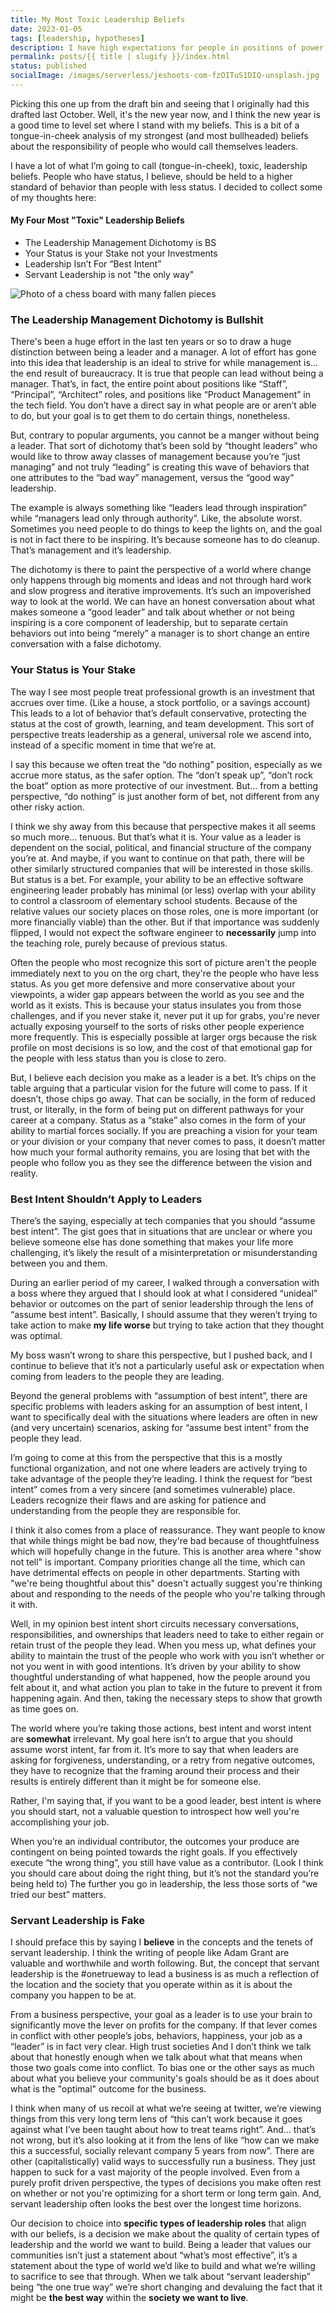 ```yaml
---
title: My Most Toxic Leadership Beliefs
date: 2023-01-05
tags: [leadership, hypotheses]
description: I have high expectations for people in positions of power and people with status. Let's talk about what they are and why.
permalink: posts/{{ title | slugify }}/index.html
status: published
socialImage: /images/serverless/jeshoots-com-fzOITuS1DIQ-unsplash.jpg
---
```


Picking this one up from the draft bin and seeing that I originally had this drafted last October. Well, it's the new year now, and I think the new year is a good time to level set where I stand with my beliefs. This is a bit of a tongue-in-cheek analysis of my strongest (and most bullheaded) beliefs about the responsibility of people who would call themselves leaders.

I have a lot of what I’m going to call (tongue-in-cheek), toxic, leadership beliefs. People who have status, I believe, should be held to a higher standard of behavior than people with less status. I decided to collect some of my thoughts here:

#### My Four Most "Toxic" Leadership Beliefs

- The Leadership Management Dichotomy is BS
- Your Status is your Stake not your Investments
- Leadership Isn’t For “Best Intent”
- Servant Leadership is not "the only way"

![Photo of a chess board with many fallen pieces](/images/serverless/jeshoots-com-fzOITuS1DIQ-unsplash.jpg)

### The Leadership Management Dichotomy is Bullshit

There's been a huge effort in the last ten years or so to draw a huge distinction between being a leader and a manager. A lot of effort has gone into this idea that leadership is an ideal to strive for while management is... the end result of bureaucracy. It is true that people can lead without being a manager. That’s, in fact, the entire point about positions like “Staff”, “Principal”, “Architect” roles, and positions like “Product Management” in the tech field. You don’t have a direct say in what people are or aren’t able to do, but your goal is to get them to do certain things, nonetheless.

But, contrary to popular arguments, you cannot be a manger without being a leader. That sort of dichotomy that’s been sold by “thought leaders” who would like to throw away classes of management because you’re “just managing” and not truly “leading” is creating this wave of behaviors that one attributes to the “bad way” management, versus the “good way” leadership.

The example is always something like “leaders lead through inspiration” while “managers lead only through authority”. Like, the absolute worst. Sometimes you need people to do things to keep the lights on, and the goal is not in fact there to be inspiring. It’s because someone has to do cleanup. That’s management and it’s leadership.

The dichotomy is there to paint the perspective of a world where change only happens through big moments and ideas and not through hard work and slow progress and iterative improvements. It’s such an impoverished way to look at the world. We can have an honest conversation about what makes someone a “good leader” and talk about whether or not being inspiring is a core component of leadership, but to separate certain behaviors out into being “merely” a manager is to short change an entire conversation with a false dichotomy.

### Your Status is Your Stake

The way I see most people treat professional growth is an investment that accrues over time. (Like a house, a stock portfolio, or a savings account) This leads to a lot of behavior that’s default conservative, protecting the status at the cost of growth, learning, and team development. This sort of perspective treats leadership as a general, universal role we ascend into, instead of a specific moment in time that we’re at.

I say this because we often treat the “do nothing” position, especially as we accrue more status, as the safer option. The “don’t speak up”, “don’t rock the boat” option as more protective of our investment. But… from a betting perspective, “do nothing” is just another form of bet, not different from any other risky action.

I think we shy away from this because that perspective makes it all seems so much more… tenuous. But that’s what it is. Your value as a leader is dependent on the social, political, and financial structure of the company you’re at. And maybe, if you want to continue on that path, there will be other similarly structured companies that will be interested in those skills. But status is a bet. For example, your ability to be an effective software engineering leader probably has minimal (or less) overlap with your ability to control a classroom of elementary school students. Because of the relative values our society places on those roles, one is more important (or more financially viable) than the other. But if that importance was suddenly flipped, I would not expect the software engineer to **necessarily** jump into the teaching role, purely because of previous status.

Often the people who most recognize this sort of picture aren't the people immediately next to you on the org chart, they're the people who have less status. As you get more defensive and more conservative about your viewpoints, a wider gap appears between the world as you see and the world as it exists. This is because your status insulates you from those challenges, and if you never stake it, never put it up for grabs, you're never actually exposing yourself to the sorts of risks other people experience more frequently. This is especially possible at larger orgs because the risk profile on most decisions is so low, and the cost of that emotional gap for the people with less status than you is close to zero.

But, I believe each decision you make as a leader is a bet. It’s chips on the table arguing that a particular vision for the future will come to pass. If it doesn’t, those chips go away. That can be socially, in the form of reduced trust, or literally, in the form of being put on different pathways for your career at a company. Status as a “stake” also comes in the form of your ability to martial forces socially. If you are preaching a vision for your team or your division or your company that never comes to pass, it doesn’t matter how much your formal authority remains, you are losing that bet with the people who follow you as they see the difference between the vision and reality.

### Best Intent Shouldn’t Apply to Leaders

There’s the saying, especially at tech companies that you should “assume best intent”. The gist goes that in situations that are unclear or where you believe someone else has done something that makes your life more challenging, it’s likely the result of a misinterpretation or misunderstanding between you and them.

During an earlier period of my career, I walked through a conversation with a boss where they argued that I should look at what I considered “unideal” behavior or outcomes on the part of senior leadership through the lens of “assume best intent”. Basically, I should assume that they weren’t trying to take action to make **my life worse** but trying to take action that they thought was optimal.

My boss wasn’t wrong to share this perspective, but I pushed back, and I continue to believe that it’s not a particularly useful ask or expectation when coming from leaders to the people they are leading.

Beyond the general problems with “assumption of best intent”, there are specific problems with leaders asking for an assumption of best intent, I want to specifically deal with the situations where leaders are often in new (and very uncertain) scenarios, asking for “assume best intent” from the people they lead.

I’m going to come at this from the perspective that this is a mostly functional organization, and not one where leaders are actively trying to take advantage of the people they’re leading. I think the request for “best intent” comes from a very sincere (and sometimes vulnerable) place. Leaders recognize their flaws and are asking for patience and understanding from the people they are responsible for.

I think it also comes from a place of reassurance. They want people to know that while things might be bad now, they're bad because of thoughtfulness which will hopefully change in the future. This is another area where "show not tell" is important. Company priorities change all the time, which can have detrimental effects on people in other departments. Starting with "we're being thoughtful about this" doesn't actually suggest you're thinking about and responding to the needs of the people who you're talking through it with.

Well, in my opinion best intent short circuits necessary conversations, responsibilities, and ownerships that leaders need to take to either regain or retain trust of the people they lead. When you mess up, what defines your ability to maintain the trust of the people who work with you isn’t whether or not you went in with good intentions. It’s driven by your ability to show thoughtful understanding of what happened, how the people around you felt about it, and what action you plan to take in the future to prevent it from happening again. And then, taking the necessary steps to show that growth as time goes on.

The world where you’re taking those actions, best intent and worst intent are **somewhat** irrelevant. My goal here isn’t to argue that you should assume worst intent, far from it. It’s more to say that when leaders are asking for forgiveness, understanding, or a retry from negative outcomes, they have to recognize that the framing around their process and their results is entirely different than it might be for someone else.

Rather, I'm saying that, if you want to be a good leader, best intent is where you should start, not a valuable question to introspect how well you're accomplishing your job.

When you’re an individual contributor, the outcomes your produce are contingent on being pointed towards the right goals. If you effectively execute “the wrong thing”, you still have value as a contributor. (Look I think you should care about doing the right thing, but it’s not the standard you’re being held to) The further you go in leadership, the less those sorts of “we tried our best” matters.

### Servant Leadership is Fake

I should preface this by saying I **believe** in the concepts and the tenets of servant leadership. I think the writing of people like Adam Grant are valuable and worthwhile and worth following. But, the concept that servant leadership is the #onetrueway to lead a business is as much a reflection of the location and the society that you operate within as it is about the company you happen to be at.

From a business perspective, your goal as a leader is to use your brain to significantly move the lever on profits for the company. If that lever comes in conflict with other people’s jobs, behaviors, happiness, your job as a “leader” is in fact very clear. High trust societies And I don’t think we talk about that honestly enough when we talk about what that means when those two goals come into conflict. To bias one or the other says as much about what you believe your community's goals should be as it does about what is the "optimal" outcome for the business.

I think when many of us recoil at what we’re seeing at twitter, we’re viewing things from this very long term lens of “this can’t work because it goes against what I’ve been taught about how to treat teams right”. And… that’s not wrong, but it’s also looking at it from the lens of like “how can we make this a successful, socially relevant company 5 years from now”. There are other (capitalistically) valid ways to successfully run a business. They just happen to suck for a vast majority of the people involved. Even from a purely profit driven perspective, the types of decisions you make often rest on whether or not you're optimizing for a short term or long term gain. And, servant leadership often looks the best over the longest time horizons.

Our decision to choice into **specific types of leadership roles** that align with our beliefs, is a decision we make about the quality of certain types of leadership and the world we want to build. Being a leader that values our communities isn’t just a statement about “what’s most effective”, it’s a statement about the type of world we’d like to build and what we’re willing to sacrifice to see that through. When we talk about “servant leadership” being “the one true way” we’re short changing and devaluing the fact that it might be **the best way** within the **society we want to live**.
